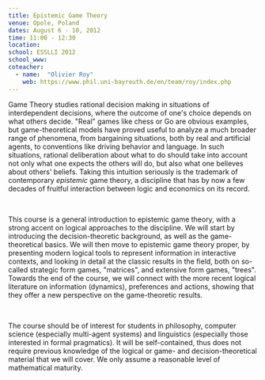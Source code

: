 ```yaml
---
title: Epistemic Game Theory
venue: Opole, Poland
dates: August 6 - 10, 2012
time: 11:00 - 12:30
location:
school: ESSLLI 2012
school_www: 
coteacher:
  - name:  "Olivier Roy"
    web: https://www.phil.uni-bayreuth.de/en/team/roy/index.php
---
```

Game Theory studies rational decision making in situations of interdependent decisions, where the outcome of one's choice depends on what others decide. "Real" games like chess or Go are obvious examples, but game-theoretical models have proved useful to analyze a much broader range of phenomena, from bargaining situations, both by real and artificial agents, to conventions like driving behavior and language. In such situations, rational deliberation about what to do should take into account not only what one expects the others will do, but also what one believes about others' beliefs. Taking this intuition seriously is the trademark of contemporary *epistemic* game theory, a discipline that has by now a few decades of fruitful interaction between logic and economics on its record. 


<br />


This course is a general introduction to epistemic game theory, with a strong accent on logical approaches to the discipline. We will start by introducing the decision-theoretic background, as well as the game-theoretical basics. We will then move to epistemic game theory proper, by presenting modern logical tools to represent information in interactive contexts, and looking in detail at the classic results in the field, both on so-called strategic form games, "matrices", and extensive form games, "trees". Towards the end of the course, we will connect with the more recent logical literature on information (dynamics), preferences and actions, showing that they offer a new perspective on the game-theoretic results. 

<br />

The course should be of interest for students in philosophy, computer science (especially multi-agent systems) and linguistics (especially those interested in formal pragmatics). It will be self-contained, thus does not require previous knowledge of the logical or game- and decision-theoretical material that we will cover. We only assume a reasonable level of mathematical maturity. 
